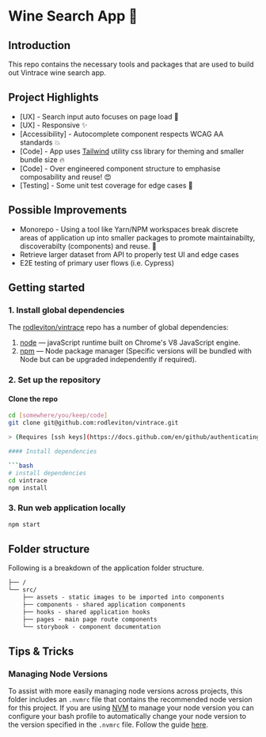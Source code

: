 # Wine Search App 🍷

## Introduction

This repo contains the necessary tools and packages that are used to build out Vintrace wine search app.

## Project Highlights

* [UX] - Search input auto focuses on page load 🤯
* [UX] - Responsive ✨
* [Accessibility] - Autocomplete component respects WCAG AA standards 💥
* [Code] - App uses [Tailwind](https://tailwindcss.com/) utility css library for theming and smaller bundle size 🔥
* [Code] - Over engineered component structure to emphasise composability and reuse! 😍
* [Testing] - Some unit test coverage for edge cases 🤠

## Possible Improvements
* Monorepo - Using a tool like Yarn/NPM workspaces break discrete areas of application up into smaller packages to promote maintainabilty, discoverabilty (components) and reuse. 🚝
* Retrieve larger dataset from API to properly test UI and edge cases
* E2E testing of primary user flows (i.e. Cypress)
  
## Getting started

### 1. Install global dependencies

The [rodleviton/vintrace](https://github.com/rodleviton/vintrace) repo has a number of global dependencies:

1. [node](https://nodejs.org/en/) — javaScript runtime built on Chrome's V8 JavaScript engine.
2. [npm](https://www.npmjs.com/get-npm) — Node package manager (Specific versions will be bundled with Node but can be upgraded independently if required).

### 2. Set up the repository

#### Clone the repo

```bash
cd [somewhere/you/keep/code]
git clone git@github.com:rodleviton/vintrace.git

> (Requires [ssh keys](https://docs.github.com/en/github/authenticating-to-github/connecting-to-github-with-ssh) to be configured)

#### Install dependencies

```bash
# install dependencies
cd vintrace
npm install
```

### 3. Run web application locally

```bash
npm start
```

## Folder structure

Following is a breakdown of the application folder structure.

```markdown
├── /
└── src/
    ├── assets - static images to be imported into components
    ├── components - shared application components
    ├── hooks - shared application hooks
    ├── pages - main page route components
    └── storybook - component documentation
```

## Tips & Tricks

### Managing Node Versions

To assist with more easily managing node versions across projects, this folder includes an `.nvmrc` file that contains the recommended node version for this project. If you are using [NVM](https://github.com/nvm-sh) to manage your node version you can configure your bash profile to automatically change your node version to the version specified in the `.nvmrc` file. Follow the guide [here](https://github.com/nvm-sh/nvm#nvmrc).